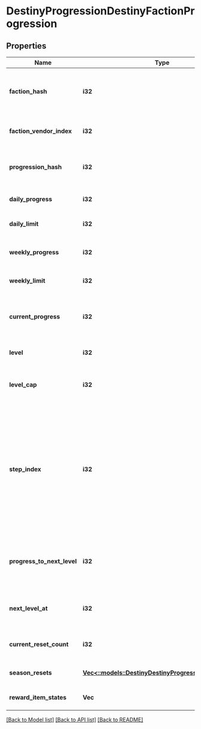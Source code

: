 # DestinyProgressionDestinyFactionProgression

## Properties
Name | Type | Description | Notes
------------ | ------------- | ------------- | -------------
**faction_hash** | **i32** | The hash identifier of the Faction related to this progression. Use it to look up the DestinyFactionDefinition for more rendering info. | [optional] [default to null]
**faction_vendor_index** | **i32** | The index of the Faction vendor that is currently available. Will be set to -1 if no vendors are available. | [optional] [default to null]
**progression_hash** | **i32** | The hash identifier of the Progression in question. Use it to look up the DestinyProgressionDefinition in static data. | [optional] [default to null]
**daily_progress** | **i32** | The amount of progress earned today for this progression. | [optional] [default to null]
**daily_limit** | **i32** | If this progression has a daily limit, this is that limit. | [optional] [default to null]
**weekly_progress** | **i32** | The amount of progress earned toward this progression in the current week. | [optional] [default to null]
**weekly_limit** | **i32** | If this progression has a weekly limit, this is that limit. | [optional] [default to null]
**current_progress** | **i32** | This is the total amount of progress obtained overall for this progression (for instance, the total amount of Character Level experience earned) | [optional] [default to null]
**level** | **i32** | This is the level of the progression (for instance, the Character Level). | [optional] [default to null]
**level_cap** | **i32** | This is the maximum possible level you can achieve for this progression (for example, the maximum character level obtainable) | [optional] [default to null]
**step_index** | **i32** | Progressions define their levels in \&quot;steps\&quot;. Since the last step may be repeatable, the user may be at a higher level than the actual Step achieved in the progression. Not necessarily useful, but potentially interesting for those cruising the API. Relate this to the \&quot;steps\&quot; property of the DestinyProgression to see which step the user is on, if you care about that. (Note that this is Content Version dependent since it refers to indexes.) | [optional] [default to null]
**progress_to_next_level** | **i32** | The amount of progression (i.e. \&quot;Experience\&quot;) needed to reach the next level of this Progression. Jeez, progression is such an overloaded word. | [optional] [default to null]
**next_level_at** | **i32** | The total amount of progression (i.e. \&quot;Experience\&quot;) needed in order to reach the next level. | [optional] [default to null]
**current_reset_count** | **i32** | The number of resets of this progression you&#39;ve executed this season, if applicable to this progression. | [optional] [default to null]
**season_resets** | [**Vec<::models::DestinyDestinyProgressionResetEntry>**](Destiny.DestinyProgressionResetEntry.md) | Information about historical resets of this progression, if there is any data for it. | [optional] [default to null]
**reward_item_states** | **Vec<i32>** | Information about historical rewards for this progression, if there is any data for it. | [optional] [default to null]

[[Back to Model list]](../README.md#documentation-for-models) [[Back to API list]](../README.md#documentation-for-api-endpoints) [[Back to README]](../README.md)



